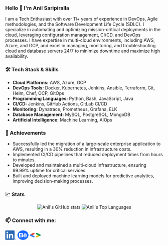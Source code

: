 ### Hello 👋 I'm Anil Saripiralla

I am a Tech Enthusiast with over 11+ years of experience in DevOps, Agile methodologies, and the Software Development Life Cycle (SDLC). I specialize in automating and optimizing mission-critical deployments in the cloud, leveraging configuration management, CI/CD, and DevOps processes. I have expertise in multi-cloud environments, including AWS, Azure, and GCP, and excel in managing, monitoring, and troubleshooting cloud and database servers 24/7 to minimize downtime and maximize high availability.

### 🛠️ Tech Stack & Skills
- **Cloud Platforms:** AWS, Azure, GCP
- **DevOps Tools:** Docker, Kubernetes, Jenkins, Ansible, Terraform, Git, Helm, Chef, OCP, GitOps
- **Programming Languages:** Python, Bash, JavaScript, Java
- **CI/CD:** Jenkins, GitHub Actions, GitLab CI/CD
- **Monitoring:** Dynatrace, Prometheus, Grafana, ELK
- **Database Management:** MySQL, PostgreSQL, MongoDB
- **Artificial Intelligence:** Machine Learning, AIOps

### 🌟 Achievements
- Successfully led the migration of a large-scale enterprise application to AWS, resulting in a 30% reduction in infrastructure costs.
- Implemented CI/CD pipelines that reduced deployment times from hours to minutes.
- Developed and maintained a multi-cloud infrastructure, ensuring 99.99% uptime for critical services.
- Built and deployed machine learning models for predictive analytics, improving decision-making processes.

### 📈 Stats
<p align="center">
  <img src="https://github-readme-stats.vercel.app/api?username=anilsakr&show_icons=true&theme=radical" alt="Anil's GitHub stats" />
  <img src="https://github-readme-stats.vercel.app/api/top-langs/?username=anilsakr&layout=compact&theme=radical" alt="Anil's Top Languages" />
</p>

### 📫 Connect with me:
<p align="left">
  <a href="https://linkedin.com/in/sanilreddy" target="blank"><img align="center" src="https://github.com/anilsakr/anilsakr/blob/ef5b7cc207bfe208f4cdbfce51feb50915e3dd5f/assets/LI-In.png" alt="sanilreddy" height="30" width="35" /></a>
  <a href="https://www.behance.net/anilreddys" target="blank"><img align="center" src="https://raw.githubusercontent.com/anilsakr/anilsakr/ef5b7cc207bfe208f4cdbfce51feb50915e3dd5f/assets/behance-1.svg" alt="anilreddys" height="30" width="35" /></a>
  <a href="https://g.dev/anils" target="blank"><img align="center" src="https://raw.githubusercontent.com/anilsakr/anilsakr/main/assets/google-developers-svgrepo-com.svg" alt="anilreddys" height="30" width="35" /></a>
</p>

<!---

**anilsakr/anilsakr** is a ✨ _special_ ✨ repository because its `README.md` (this file) appears on your GitHub profile.

Here are some ideas to get you started:

- 🔭 I’m currently working on ...
- 🌱 I’m currently learning ...
- 👯 I’m looking to collaborate on ...
- 🤔 I’m looking for help with ...
- 💬 Ask me about ...
- 📫 How to reach me: ...
- 😄 Pronouns: ...
- ⚡ Fun fact: ...

-->
